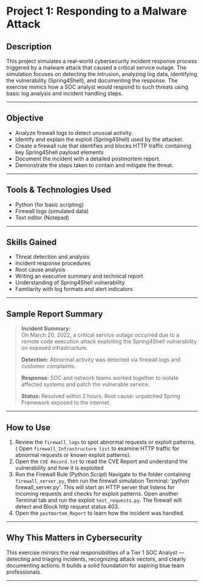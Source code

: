 # Project 1: Responding to a Malware Attack

## Description

This project simulates a real-world cybersecurity incident response process triggered by a malware attack that caused a critical service outage. The simulation focuses on detecting the intrusion, analyzing log data, identifying the vulnerability (Spring4Shell), and documenting the response. The exercise mimics how a SOC analyst would respond to such threats using basic log analysis and incident handling steps.

---

## Objective

- Analyze firewall logs to detect unusual activity.
- Identify and explain the exploit (Spring4Shell) used by the attacker.
- Create a firewall rule that identifies and blocks HTTP traffic containing key Spring4Shell payload elements
- Document the incident with a detailed postmortem report.
- Demonstrate the steps taken to contain and mitigate the threat.

---

## Tools & Technologies Used

- Python (for basic scripting)
- Firewall logs (simulated data)
- Text editor (Notepad)

---

## Skills Gained

- Threat detection and analysis
- Incident response procedures
- Root cause analysis
- Writing an executive summary and technical report
- Understanding of Spring4Shell vulnerability
- Familiarity with log formats and alert indicators

---


## Sample Report Summary

> **Incident Summary:**  
> On March 20, 2022, a critical service outage occurred due to a remote code execution attack exploiting the Spring4Shell vulnerability on exposed infrastructure.  
>  
> **Detection:** Abnormal activity was detected via firewall logs and customer complaints.  
>  
> **Response:** SOC and network teams worked together to isolate affected systems and patch the vulnerable service.  
>  
> **Status:** Resolved within 2 hours. Root cause: unpatched Spring Framework exposed to the internet.

---
## How to Use

1. Review the `firewall_logs` to spot abnormal requests or exploit patterns. ( Open `firewall_Infrastructure list` to examine HTTP traffic for abnormal requests or known exploit patterns).
2. Open the `CVE Record.txt` to read the CVE Report and understand the vulnerability and how it is exploited
3. Run the Firewall Rule (Python Script) Navigate to the folder containing `firewall_server.py`, then run the firewall simulation Terminal: 'python firewall_server.py'. This will start an HTTP server that listens for incoming requests and checks for exploit patterns. Open another Terminal tab and run the exploit `test_requests.py`. The firewall will detect and Block http request status 403.
4. Open the `postmortem_Report` to learn how the incident was handled.


---

## Why This Matters in Cybersecurity

This exercise mirrors the real responsibilities of a Tier 1 SOC Analyst — detecting and triaging incidents, recognizing attack vectors, and clearly documenting actions. It builds a solid foundation for aspiring blue team professionals.


---



